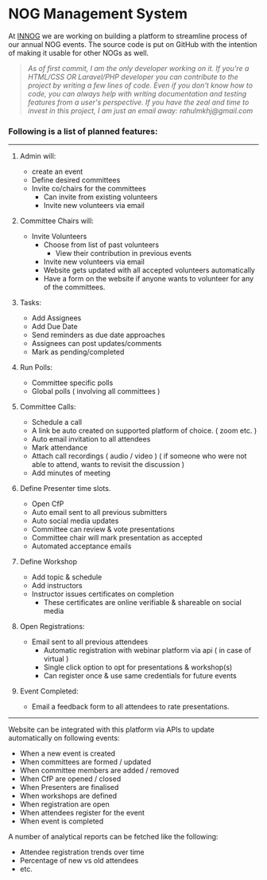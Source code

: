 # NOG Management System

At [INNOG](https://innog.net) we are working on building a platform to streamline
process of our annual NOG events. The source code is put on GitHub with the intention
of making it usable for other NOGs as well.

> _As of first commit, I am the only developer working on it. 
> If you're a HTML/CSS OR Laravel/PHP developer
> you can contribute to the project by writing a few lines of code. Even if you don't know
> how to code, you can always help with writing documentation and
> testing features from a user's perspective. If you have the zeal and time
> to invest in this project, I am just an email away: rahulmkhj@gmail.com_

### Following is a list of planned features:

---

1. Admin will:
    - create an event
    - Define desired committees
    - Invite co/chairs for the committees
        - Can invite from existing volunteers
        - Invite new volunteers via email

1. Committee Chairs will: 
    - Invite Volunteers
        - Choose from list of past volunteers
            - View their contribution in previous events
        - Invite new volunteers via email
        - Website gets updated with all accepted volunteers automatically
        - Have a form on the website if anyone wants to volunteer for any of the committees.

1. Tasks:
    - Add Assignees
    - Add Due Date
    - Send reminders as due date approaches
    - Assignees can post updates/comments
    - Mark as pending/completed

1. Run Polls:
    - Committee specific polls
    - Global polls ( involving all committees )

1. Committee Calls:
    - Schedule a call
    - A link be auto created on supported platform of choice. ( zoom etc. )
    - Auto email invitation to all attendees 
    - Mark attendance    
    - Attach call recordings ( audio / video )
        ( if someone who were not able to attend, wants to revisit the discussion )
    - Add minutes of meeting
    

1. Define Presenter time slots.
    - Open CfP
    - Auto email sent to all previous submitters
    - Auto social media updates
    - Committee can review & vote presentations
    - Committee chair will mark presentation as accepted 
    - Automated acceptance emails

1. Define Workshop
    - Add topic & schedule
    - Add instructors
    - Instructor issues certificates on completion
        - These certificates are online verifiable & shareable on social media

1. Open Registrations:
    - Email sent to all previous attendees
        - Automatic registration with webinar platform via api ( in case of virtual )
      - Single click option to opt for presentations & workshop(s)
      - Can register once & use same credentials for future events

1. Event Completed:
    - Email a feedback form to all attendees to rate presentations.

---

Website can be integrated with this platform via APIs
to update automatically on following events:
- When a new event is created
- When committees are formed / updated
- When committee members are added / removed
- When CfP are opened / closed
- When Presenters are finalised
- When workshops are defined 
- When registration are open
- When attendees register for the event
- When event is completed

A number of analytical reports can be fetched like the following:
- Attendee registration trends over time
- Percentage of new vs old attendees
- etc.